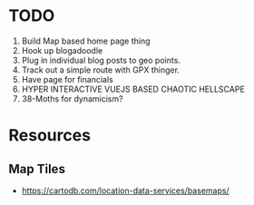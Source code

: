# TODO

1. Build Map based home page thing
2. Hook up blogadoodle
3. Plug in individual blog posts to geo points.
4. Track out a simple route with GPX thinger.
5. Have page for financials
6. HYPER INTERACTIVE VUEJS BASED CHAOTIC HELLSCAPE
7. 38-Moths for dynamicism?

# Resources

## Map Tiles
* https://cartodb.com/location-data-services/basemaps/
